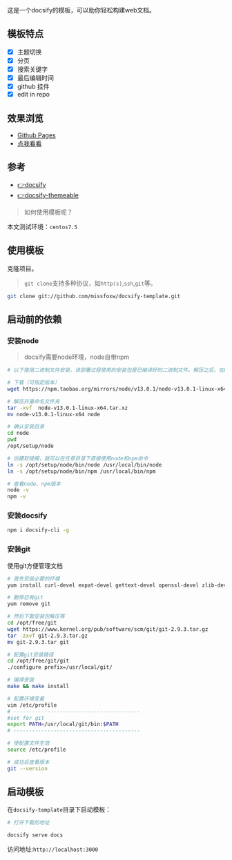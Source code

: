 这是一个docsify的模板，可以助你轻松构建web文档。

## 模板特点

* [X] 主题切换
* [X] 分页
* [X] 搜索关键字
* [X] 最后编辑时间
* [X] github 挂件
* [X] edit in repo

## 效果浏览
* [Github Pages](https://missfoxw.github.io/docsify-template/)
* [点我看看](http://118.190.97.56:3000)

## 参考

* [👉docsify](https://docsify.js.org/#/)
* [👉docsify-themeable](https://jhildenbiddle.github.io/docsify-themeable/#/)


> 如何使用模板呢？

本文测试环境：`centos7.5`

## 使用模板

克隆项目。
> `git clone`支持多种协议，如`http(s)`,`ssh`,`git`等。

```bash
git clone git://github.com/missfoxw/docsify-template.git
```

## 启动前的依赖

### 安装node

> docsify需要node环境，node自带npm


```bash
# 以下使用二进制文件安装，该部署过程使用的安装包是已编译好的二进制文件。解压之后，在bin文件夹中就已存在node和npm，无需重复编译。

# 下载（可指定版本）
wget https://npm.taobao.org/mirrors/node/v13.0.1/node-v13.0.1-linux-x64.tar.xz

# 解压并重命名文件夹
tar -xvf  node-v13.0.1-linux-x64.tar.xz
mv node-v13.0.1-linux-x64 node

# 确认安装目录
cd node
pwd
/opt/setup/node

# 创建软链接，就可以在任意目录下直接使用node和npm命令
ln -s /opt/setup/node/bin/node /usr/local/bin/node
ln -s /opt/setup/node/bin/npm /usr/local/bin/npm

# 查看node、npm版本
node -v
npm -v 
```

### 安装docsify

```bash
npm i docsify-cli -g
```

### 安装git

使用git方便管理文档

```bash
# 首先安装必要的环境
yum install curl-devel expat-devel gettext-devel openssl-devel zlib-devel gcc perl-ExtUtils-MakeMaker

# 删除已有git
yum remove git

# 然后下载安装包解压等
cd /opt/free/git
wget https://www.kernel.org/pub/software/scm/git/git-2.9.3.tar.gz
tar -zxvf git-2.9.3.tar.gz
mv git-2.9.3.tar git

# 配置git安装路径
cd /opt/free/git/git
./configure prefix=/usr/local/git/

# 编译安装
make && make install

# 配置环境变量
vim /etc/profile
# -----------------------------------------
#set for git
export PATH=/usr/local/git/bin:$PATH
# -----------------------------------------

# 使配置文件生效
source /etc/profile

# 成功后查看版本
git --version
```

## 启动模板

在`docsify-template`目录下启动模板：

```bash
# 打开下载的地址

docsify serve docs
```
访问地址:`http://localhost:3000`
